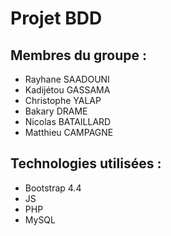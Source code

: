 # Projet BDD

## Membres du groupe :

- Rayhane SAADOUNI
- Kadijétou GASSAMA
- Christophe YALAP
- Bakary DRAME
- Nicolas BATAILLARD
- Matthieu CAMPAGNE

## Technologies utilisées : 

- Bootstrap 4.4
- JS
- PHP
- MySQL
